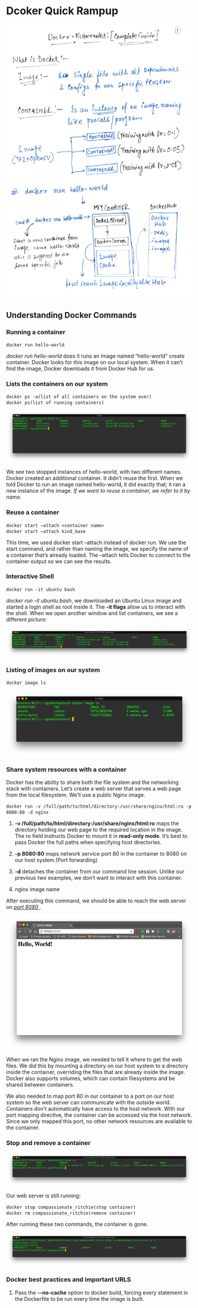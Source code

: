 # Dcoker Quick Rampup

![docker](images/docker_intro.jpeg)

**Understanding Docker Commands**
----------------------------------

### Running a container

```shell
docker run hello-world
```

*docker run hello-world* does  it runs an image named “hello-world" create container. Docker looks for this image on our local system. When it can’t find the image, Docker downloads it from Docker Hub for us.

### Lists the containers on our system

```shell
docker ps -a(list of all containers on the system ever)
docker ps(list of running containers)
```

![docker](images/docker_container.jpeg)

We see two stopped instances of hello-world, with two different names. Docker created an additional container. It didn’t reuse the first. When we told Docker to run an image named hello-world, it did exactly that; it ran a new instance of the image. *If we want to reuse a container, we refer to it by name.*

### Reuse a container

```shell
docker start –attach <container name>
docker start –attach kind_base
```

This time, we used docker start –attach <container name> instead of docker run. We use the start command, and rather than naming the image, we specify the name of a container that’s already loaded. The –attach tells Docker to connect to the container output so we can see the results.

### Interactive Shell

```shell
docker run -it ubuntu bash
```

*docker run -it ubuntu bash*, we downloaded an Ubuntu Linux image and started a login shell as root inside it. The **-it flags** allow us to interact with the shell. When we open another window and list containers, we see a different picture:

![docker](images/docker_container01.jpeg)

### Listing of images on our system

```shell
docker image ls
```

![docker](images/docker_lst_images.jpeg)

### Share system resources with a container

Docker has the ability to share both the file system and the networking stack with containers. Let’s create a web server that serves a web page from the local filesystem. We’ll use a public Nginx image.

```shell
docker run -v /full/path/to/html/directory:/usr/share/nginx/html:ro -p 8080:80 -d nginx
```

1. **-v /full/path/to/html/directory:/usr/share/nginx/html:ro** maps the directory holding our web page to the required location in the image. The ro field instructs Docker to mount it in **read-only mode**. It’s best to pass Docker the full paths when specifying host directories.

2. **-p 8080:80** maps network service port 80 in the container to 8080 on our host system.(Port forwarding)

3. **-d** detaches the container from our command line session. Unlike our previous two examples, we don’t want to interact with this container.

4. nginx image name

After executing this command, we should be able to reach the web server on <ins> *port 8080* </ins>.

![docker](images/docker_resource_uses.png)

When we ran the Nginx image, we needed to tell it where to get the web files. We did this by mounting a directory on our host system to a directory inside the container, overriding the files that are already inside the image. Docker also supports volumes, which can contain filesystems and be shared between containers.

We also needed to map port 80 in our container to a port on our host system so the web server can communicate with the outside world. Containers don’t automatically have access to the host network. With our port mapping directive, the container can be accessed via the host network. Since we only mapped this port, no other network resources are available to the container.

### Stop and remove a container

![docker](images/docker_container02.jpeg)

Our web server is still running:

```shell
docker stop compassionate_ritchie(stop container)
docker rm compassionate_ritchie(remove container)
```

After running these two commands, the container is gone.

![docker](images/docker_container03.jpeg)


### Docker best practices and important URLS

1. Pass the **--no-cache** option to docker build, forcing every statement in the Dockerfile to be run every time the image is built.




